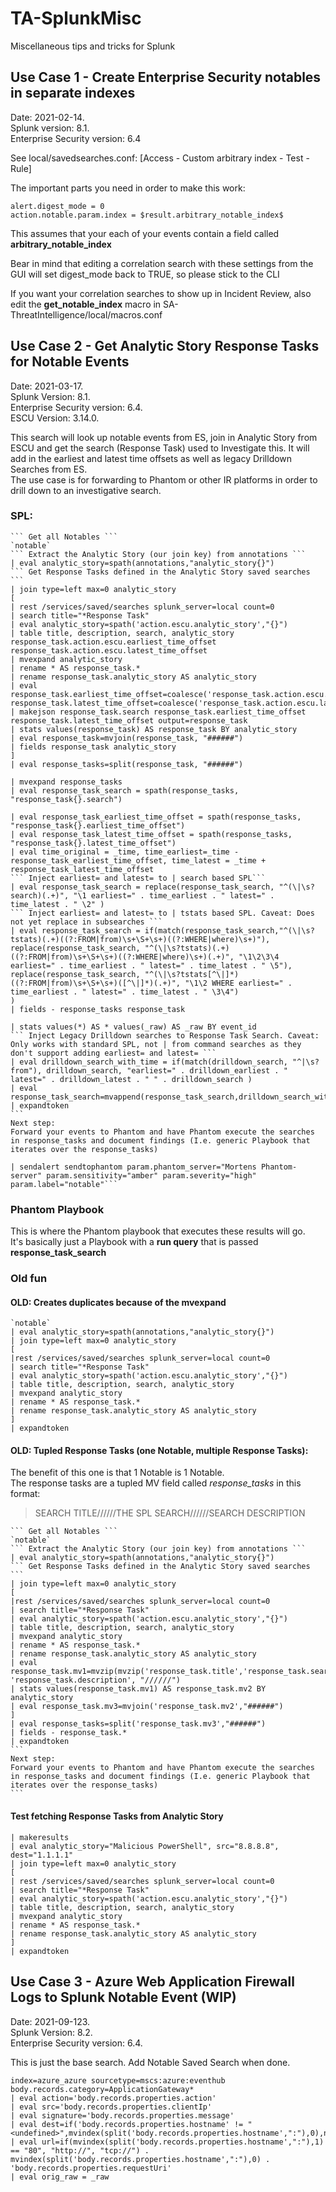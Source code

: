 # TA-SplunkMisc
Miscellaneous tips and tricks for Splunk

## Use Case 1 - Create Enterprise Security notables in separate indexes
Date: 2021-02-14.  
Splunk version: 8.1.  
Enterprise Security version: 6.4

See local/savedsearches.conf: [Access - Custom arbitrary index - Test - Rule]

The important parts you need in order to make this work:

	alert.digest_mode = 0
	action.notable.param.index = $result.arbitrary_notable_index$

This assumes that your each of your events contain a field called **arbitrary_notable_index**

Bear in mind that editing a correlation search with these settings from the GUI will set digest_mode back to TRUE, so please stick to the CLI

If you want your correlation searches to show up in Incident Review, also edit the **get_notable_index** macro in SA-ThreatIntelligence/local/macros.conf

## Use Case 2 - Get Analytic Story Response Tasks for Notable Events
Date: 2021-03-17.  
Splunk Version: 8.1.  
Enterprise Security version: 6.4.  
ESCU Version: 3.14.0.  

This search will look up notable events from ES, join in Analytic Story from ESCU and get the search (Response Task) used to Investigate this. 
It will add in the earliest and latest time offsets as well as legacy Drilldown Searches from ES.  
The use case is for forwarding to Phantom or other IR platforms in order to drill down to an investigative search.

### SPL:
	``` Get all Notables ```
	`notable`
	``` Extract the Analytic Story (our join key) from annotations ```
	| eval analytic_story=spath(annotations,"analytic_story{}")
	``` Get Response Tasks defined in the Analytic Story saved searches ```
	| join type=left max=0 analytic_story 
	[
	| rest /services/saved/searches splunk_server=local count=0 
	| search title="*Response Task" 
	| eval analytic_story=spath('action.escu.analytic_story',"{}")
	| table title, description, search, analytic_story response_task.action.escu.earliest_time_offset response_task.action.escu.latest_time_offset
	| mvexpand analytic_story 
	| rename * AS response_task.* 
	| rename response_task.analytic_story AS analytic_story 
	| eval response_task.earliest_time_offset=coalesce('response_task.action.escu.earliest_time_offset',"86400"), response_task.latest_time_offset=coalesce('response_task.action.escu.latest_time_offset',"0")
	| makejson response_task.search response_task.earliest_time_offset response_task.latest_time_offset output=response_task
	| stats values(response_task) AS response_task BY analytic_story
	| eval response_task=mvjoin(response_task, "######")
	| fields response_task analytic_story
	] 
	| eval response_tasks=split(response_task, "######")

	| mvexpand response_tasks
	| eval response_task_search = spath(response_tasks, "response_task{}.search")

	| eval response_task_earliest_time_offset = spath(response_tasks, "response_task{}.earliest_time_offset")
	| eval response_task_latest_time_offset = spath(response_tasks, "response_task{}.latest_time_offset")
	| eval time_original = _time, time_earliest=_time - response_task_earliest_time_offset, time_latest = _time + response_task_latest_time_offset
	``` Inject earliest= and latest= to | search based SPL```
	| eval response_task_search = replace(response_task_search, "^(\|\s?search)(.+)", "\1 earliest=" . time_earliest . " latest=" . time_latest . " \2" )
	``` Inject earliest= and latest= to | tstats based SPL. Caveat: Does not yet replace in subsearches ```
	| eval response_task_search = if(match(response_task_search,"^(\|\s?tstats)(.+)((?:FROM|from)\s+\S+\s+)((?:WHERE|where)\s+)"), 
	replace(response_task_search, "^(\|\s?tstats)(.+)((?:FROM|from)\s+\S+\s+)((?:WHERE|where)\s+)(.+)", "\1\2\3\4 earliest=" . time_earliest . " latest=" . time_latest . " \5"), 
	replace(response_task_search, "^(\|\s?tstats[^\|]*)((?:FROM|from)\s+\S+\s+)([^\|]*)(.+)", "\1\2 WHERE earliest=" . time_earliest . " latest=" . time_latest . " \3\4")
	)
	| fields - response_tasks response_task

	| stats values(*) AS * values(_raw) AS _raw BY event_id
	``` Inject Legacy Drilldown searches to Response Task Search. Caveat: Only works with standard SPL, not | from command searches as they don't support adding earliest= and latest= ```
	| eval drilldown_search_with_time = if(match(drilldown_search, "^|\s?from"), drilldown_search, "earliest=" . drilldown_earliest . " latest=" . drilldown_latest . " " . drilldown_search )
	| eval response_task_search=mvappend(response_task_search,drilldown_search_with_time)
	| expandtoken
	``` 
	Next step:
	Forward your events to Phantom and have Phantom execute the searches in response_tasks and document findings (I.e. generic Playbook that iterates over the response_tasks)
	
	| sendalert sendtophantom param.phantom_server="Mortens Phantom-server" param.sensitivity="amber" param.severity="high" param.label="notable"```
	
	
### Phantom Playbook
This is where the Phantom playbook that executes these results will go.  
It's basically just a Playbook with a **run query** that is passed **response_task_search**

### Old fun

#### OLD: Creates duplicates because of the mvexpand
	`notable`
	| eval analytic_story=spath(annotations,"analytic_story{}")
	| join type=left max=0 analytic_story
	[
	|rest /services/saved/searches splunk_server=local count=0
	| search title="*Response Task"
	| eval analytic_story=spath('action.escu.analytic_story',"{}")
	| table title, description, search, analytic_story
	| mvexpand analytic_story
	| rename * AS response_task.*
	| rename response_task.analytic_story AS analytic_story
	]
	| expandtoken


#### OLD: Tupled Response Tasks (one Notable, multiple Response Tasks):
The benefit of this one is that 1 Notable is 1 Notable.  
The response tasks are a tupled MV field called *response_tasks* in this format:

> SEARCH TITLE//////THE SPL SEARCH//////SEARCH DESCRIPTION


	``` Get all Notables ```
	`notable`
	``` Extract the Analytic Story (our join key) from annotations ```
	| eval analytic_story=spath(annotations,"analytic_story{}")
	``` Get Response Tasks defined in the Analytic Story saved searches ```
	| join type=left max=0 analytic_story
	[
	|rest /services/saved/searches splunk_server=local count=0
	| search title="*Response Task"
	| eval analytic_story=spath('action.escu.analytic_story',"{}")
	| table title, description, search, analytic_story
	| mvexpand analytic_story
	| rename * AS response_task.*
	| rename response_task.analytic_story AS analytic_story
	| eval response_task.mv1=mvzip(mvzip('response_task.title','response_task.search',"//////"), 'response_task.description', "//////")
	| stats values(response_task.mv1) AS response_task.mv2 BY analytic_story
	| eval response_task.mv3=mvjoin('response_task.mv2',"######")
	]
	| eval response_tasks=split('response_task.mv3',"######")
	| fields - response_task.*
	| expandtoken
	``` 
	Next step:
	Forward your events to Phantom and have Phantom execute the searches in response_tasks and document findings (I.e. generic Playbook that iterates over the response_tasks)
	```
	


#### Test fetching Response Tasks from Analytic Story

	| makeresults 
	| eval analytic_story="Malicious PowerShell", src="8.8.8.8", dest="1.1.1.1" 
	| join type=left max=0 analytic_story 
	[
	| rest /services/saved/searches splunk_server=local count=0 
	| search title="*Response Task" 
	| eval analytic_story=spath('action.escu.analytic_story',"{}")
	| table title, description, search, analytic_story
	| mvexpand analytic_story 
	| rename * AS response_task.* 
	| rename response_task.analytic_story AS analytic_story 
	] 
	| expandtoken
	
## Use Case 3 - Azure Web Application Firewall Logs to Splunk Notable Event (WIP)
Date: 2021-09-123.  
Splunk Version: 8.2.  
Enterprise Security version: 6.4.  

This is just the base search. Add Notable Saved Search when done.

	index=azure_azure sourcetype=mscs:azure:eventhub body.records.category=ApplicationGateway*
	| eval action='body.records.properties.action'
	| eval src='body.records.properties.clientIp'
	| eval signature='body.records.properties.message'
	| eval dest=if('body.records.properties.hostname' != "<undefined>",mvindex(split('body.records.properties.hostname',":"),0),null())
	| eval url=if(mvindex(split('body.records.properties.hostname',":"),1) == "80", "http://", "tcp://") . mvindex(split('body.records.properties.hostname',":"),0) . 'body.records.properties.requestUri'
	| eval orig_raw = _raw
